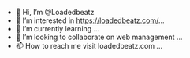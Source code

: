 - 👋 Hi, I’m @Loadedbeatz
- 👀 I’m interested in https://loadedbeatz.com/...
- 🌱 I’m currently learning ...
- 💞️ I’m looking to collaborate on web management ...
- 📫 How to reach me visit loadedbeatz.com ...

<!---
Loadedbeatzz/Loadedbeatzz is a ✨ special ✨ repository because its `README.md` (this file) appears on your GitHub profile.
You can click the Preview link to take a look at your changes.
--->
